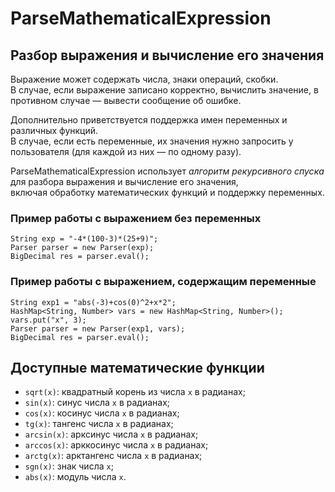 # ParseMathematicalExpression #

## Разбор выражения и вычисление его значения ## 
Выражение может содержать числа, знаки операций, скобки.  
В случае, если выражение записано корректно, вычислить значение, в противном случае — вывести сообщение об ошибке.

Дополнительно приветствуется поддержка имен переменных и различных функций.  
В случае, если есть переменные, их значения нужно запросить у пользователя (для каждой из них — по одному разу).

ParseMathematicalExpression использует *алгоритм рекурсивного спуска* для разбора выражения и вычисление его значения,  
включая обработку математических функций и поддержку переменных.

### Пример работы с выражением без переменных ###
``` 
String exp = "-4*(100-3)*(25+9)";
Parser parser = new Parser(exp);
BigDecimal res = parser.eval();
```

### Пример работы с выражением, содержащим переменные ###
``` 
String exp1 = "abs(-3)+cos(0)^2+x*2";
HashMap<String, Number> vars = new HashMap<String, Number>();
vars.put("x", 3);
Parser parser = new Parser(exp1, vars);
BigDecimal res = parser.eval();
```

## Доступные математические функции ##
+ ```sqrt(x)```: квадратный корень из числа ```x``` в радианах;
+ ```sin(x)```: синус числа ```x``` в радианах;
+ ```cos(x)```: косинус числа ```x``` в радианах;
+ ```tg(x)```: тангенс числа ```x``` в радианах;
+ ```arcsin(x)```: арксинус числа ```x``` в радианах;
+ ```arccos(x)```: арккосинус числа ```x``` в радианах;
+ ```arctg(x)```: арктангенс числа ```x``` в радианах;
+ ```sgn(x)```: знак числа ```x```;
+ ```abs(x)```:  модуль числа ```x```.
